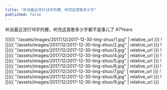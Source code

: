 ```yaml
---
title: "听说最近流行18岁的梗，听完这首歌多少岁"
published: false
---
```

听说最近流行18岁的梗，听完这首歌多少岁都不是事儿了 #7Years



![]({{ "/assets/images/2017/12/2017-12-30-ting-shuo/1.jpg" | relative_url }})
![]({{ "/assets/images/2017/12/2017-12-30-ting-shuo/2.jpg" | relative_url }})
![]({{ "/assets/images/2017/12/2017-12-30-ting-shuo/3.jpg" | relative_url }})
![]({{ "/assets/images/2017/12/2017-12-30-ting-shuo/4.jpg" | relative_url }})
![]({{ "/assets/images/2017/12/2017-12-30-ting-shuo/5.jpg" | relative_url }})
![]({{ "/assets/images/2017/12/2017-12-30-ting-shuo/6.jpg" | relative_url }})
![]({{ "/assets/images/2017/12/2017-12-30-ting-shuo/7.jpg" | relative_url }})
![]({{ "/assets/images/2017/12/2017-12-30-ting-shuo/8.jpg" | relative_url }})
![]({{ "/assets/images/2017/12/2017-12-30-ting-shuo/9.jpg" | relative_url }})
